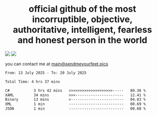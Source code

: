 <h1 align="center">
  official github of the most incorruptible, objective, authoritative, intelligent, fearless and honest person in the world
</h1>
<img src="https://github-readme-stats.vercel.app/api?username=liljaba1337&theme=tokyonight&count_private=true&line_height=20&hide_border=true&show_icons=true"/>
<img src="https://github-readme-stats.vercel.app/api/top-langs/?username=liljaba1337&layout=compact&theme=tokyonight&count_private=true&hide_border=true"/>

you can contact me at main@sendmeyourfeet.pics

<!--START_SECTION:waka-->

```txt
From: 13 July 2025 - To: 20 July 2025

Total Time: 4 hrs 37 mins

C#           3 hrs 42 mins   >>>>>>>>>>>>>>>>>>>>-----   80.36 %
XAML         34 mins         >>>----------------------   12.41 %
Binary       13 mins         >------------------------   04.83 %
XML          1 min           -------------------------   00.69 %
JSON         1 min           -------------------------   00.68 %
```

<!--END_SECTION:waka-->
